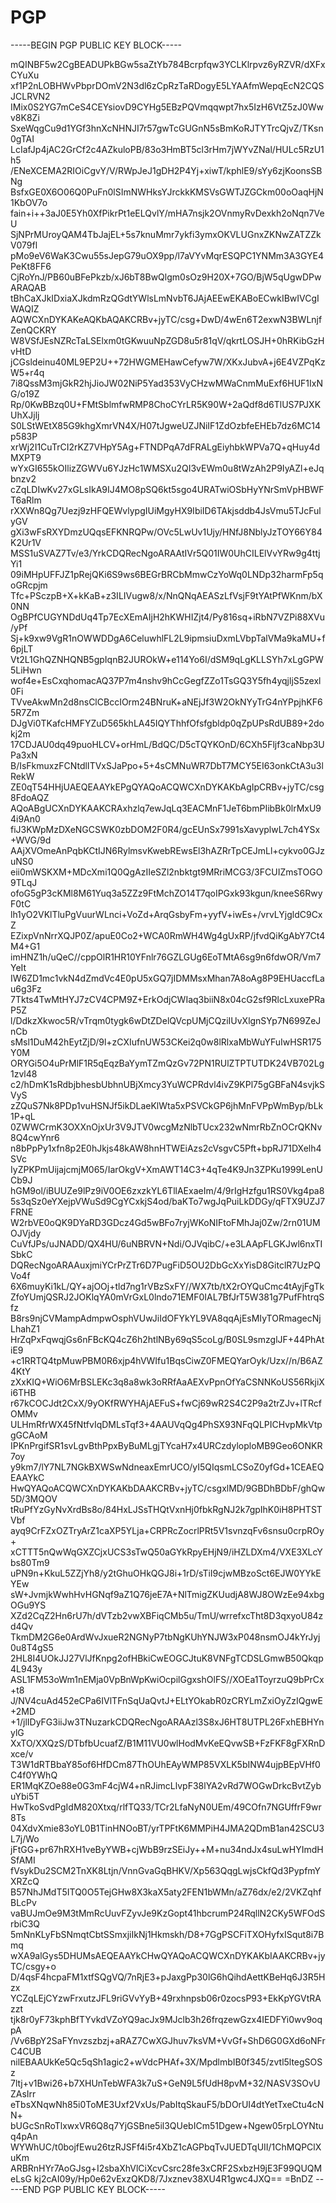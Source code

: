 # PGP

-----BEGIN PGP PUBLIC KEY BLOCK-----

mQINBF5w2CgBEADUPkBGw5saZtYb784Bcrpfqw3YCLKlrpvz6yRZVR/dXFxCYuXu
xf1P2nLOBHWvPbprDOmV2N3dl6zCpRzTaRDogyE5LYAAfmWepqEcN2CQSJCLRVN2
IMix0S2YG7mCeS4CEYsiovD9CYHg5EBzPQVmqqwpt7hx5IzH6VtZ5zJ0Wwv8K8Zi
SxeWqgCu9d1YGf3hnXcNHNJI7r57gwTcGUGnN5sBmKoRJTYTrcQjvZ/TKsn0gTAI
LcIafJp4jAC2GrCf2c4AZkuloPB/83o3HmBT5cl3rHm7jWYvZNal/HULc5RzU1h5
/ENeXCEMA2RIOiCgvY/V/RWpJeJ1gDH2P4Yj+xiwT/kphlE9/sYy6zjKoonsSBNg
BsfxGE0X6O06Q0PuFn0lSImNWHksYJrckkKMSVsGWTJZGCkm00oOaqHjN1KbOV7o
fain+i++3aJ0E5Yh0XfPikrPt1eELQvlY/mHA7nsjk2OVnmyRvDexkh2oNqn7VeU
SjNPrMUroyQAM4TbJajEL+5s7knuMmr7ykfi3ymxOKVLUGnxZKNwZATZZkV079fl
pMo9eV6WaK3Cwu55sJepG79uOX9pp/l7aVYvMqrESQPC1YNMm3A3GYE4PeKt8FF6
CjRoYnJ/PB60uBFePkzb/xJ6bT8BwQlgm0sOz9H20X+7GO/BjW5qUgwDPwARAQAB
tBhCaXJkIDxiaXJkdmRzQGdtYWlsLmNvbT6JAjAEEwEKABoECwkIBwIVCgIWAQIZ
AQWCXnDYKAKeAQKbAQAKCRBv+jyTC/csg+DwD/4wEn6T2exwN3BWLnjfZenQCKRY
W8VSfJEsNZRcTaLSElxm0tGKwuuNpZGD8u5r81qV/qkrtLOSJH+0hRKibGzHvHtD
jCGsldeinu40ML9EP2U++72HWGMEHawCefyw7W/XKxJubvA+j6E4VZPqKzW5+r4q
7i8QssM3mjGkR2hjJioJW02NiP5Yad353VyCHzwMWaCnmMuExf6HUF1IxNG/o19Z
Rp/0KwBBzq0U+FMtSblmfwRMP8ChoCYrLR5K90W+2aQdf8d6TlUS7PJXKUhXJjlj
S0LStWEtX85G9khgXmrVN4X/H07tJgweUZJNiIF1ZdOzbfeEHEb7dz6MC14p583P
xrWj2I1CuTrCI2rKZ7VHpY5Ag+FTNDPqA7dFRALgEiyhbkWPVa7Q+qHuy4dMXPT9
wYxGI655kOIlizZGWVu6YJzHc1WMSXu2QI3vEWm0u8tWzAh2P9IyAZl+eJqbnzv2
cZqLDIwKv27xGLsIkA9IJ4MO8pSQ6kt5sgo4URATwiOSbHyYNrSmVpHBWFT6aRlm
rXXWn8Qg7Uezj9zHFQEWvlypgIUiMgyHX9IbiID6TAkjsddb4JsVmu5TJcFulyGV
gXi3wFsRXYDmzUQqsEFKNRQPw/OVc5LwUv1Ujy/HNfJ8NblyJzTOY66Y84K2Ur1V
MSS1uSVAZ7Tv/e3/YrkCDQRecNgoARAAtIVr5Q01IW0UhCILElVvYRw9g4ttjYi1
09iMHpUFFJZ1pRejQKi6S9ws6BEGrBRCbMmwCzYoWq0LNDp32harmFp5qoGRcpjm
Tfc+PSczpB+X+kKaB+z3ILIVugw8/x/NnQNqAEASzLfVsjF9tYAtPfWKnm/bX0NN
OgBPfCUGYNDdUq4Tp7EcXEmAIjH2hKWHIZjt4/Py816sq+iRbN7VZPi88XVu/yPf
Sj+k9xw9VgR1nOWWDDgA6CeluwhlFL2L9ipmsiuDxmLVbpTalVMa9kaMU+f6pjLT
Vt2L1GhQZNHQNB5gpIqnB2JUROkW+e114Yo6I/dSM9qLgKLLSYh7xLgGPW5LiHwn
wof4e+EsCxqhomacAQ37P7m4nshv9hCcGegfZZo1TsGQ3Y5fh4yqjljS5zexl0Fi
TVveAkwMn2d8nsClCBccIOrm24BNruK+aNEjJf3W2OkNYyTrG4nYPpjhKF65R7Zm
DJgVi0TKafcHMFYZuD565khLA45IQYThhfOfsfgbldp0qZpUPsRdUB89+2dokj2m
17CDJAU0dq49puoHLCV+orHmL/BdQC/D5cTQYKOnD/6CXh5Fljf3caNbp3UPa3xN
B/IsFkmuxzFCNtdlITVxSJaPpo+5+4sCMNuWR7DbT7MCY5EI63onkCtA3u3lRekW
ZE0qT54HHjUAEQEAAYkEPgQYAQoACQWCXnDYKAKbAgIpCRBv+jyTC/csg8FdoAQZ
AQoABgUCXnDYKAAKCRAxhzlq7ewJqLq3EACMnF1JeT6bmPIibBk0lrMxU94i9An0
fiJ3KWpMzDXeNGCSWK0zbDOM2F0R4/gcEUnSx7991sXavyplwL7ch4YSx+WVG/9d
AAjXVOmeAnPqbKCtIJN6RylmsvKwebREwsEl3hAZRrTpCEJmLl+cykvo0GJzuNS0
eii0mWSKXM+MDcXmi1Q0QgAzIIeSZl2nbktgt9MRriMCG3/3FCUIZmsTOGO9TLqJ
ofoG5gP3cKMl8M61Yuq3a5ZZz9FtMchZO14T7qoIPGxk93kgun/kneeS6RwyF0tC
lh1yO2VKlTluPgVuurWLnci+VoZd+ArqGsbyFm+yyfV+iwEs+/vrvLYjgldC9CxZ
EZixpVnNrrXQJP0Z/apuE0Co2+WCA0RmWH4Wg4gUxRP/jfvdQiKgAbY7Ct4M4+G1
imHNZ1h/uQeC//cppOlR1HR10YFnlr76GZLGUg6EoTMtA6sg9n6fdwOR/Vm7YeIt
IW6ZD1mc1vkN4dZmdVc4E0pU5xGQ7jIDMMsxMhan7A8oAg8P9EHUaccfLau6g3Fz
7Tkts4TwMtHYJ7zCV4CPM9Z+ErkOdjCWIaq3biiN8x04cG2sf9RlcLxuxePRaP5Z
l/DdkzXkwoc5R/vTrqm0tygk6wDtZDelQVcpUMjCQziIUvXlgnSYp7N699ZeJnCb
sMsl1DuM42hEytZjD/9l+zCXIufnUW53CKei2q0w8lRlxaMbWuYFuIwHSR175Y0M
ORYGi5O4uPrMlF1R5qEqzBaYymTZmQzGv72PN1RUlZTPTUTDK24VB702Lg1zvl48
c2/hDmK1sRdbjbhesbUbhnUBjXmcy3YuWCPRdvl4ivZ9KPl75gGBFaN4svjkSVyS
zZQuS7Nk8PDp1vuHSNJf5ikDLaeKlWta5xPSVCkGP6jhMnFVPpWmByp/bLk1P+qL
0ZWWCrmK3OXXnOjxUr3V9JTV0wcgMzNlbTUcx232wNmrRbZnOCrQKNv8Q4cwYnr6
n8bPpPy1xfn8p2E0hJkjs48kAW8hnHTWEiAzs2cVsgvC5Pft+bpRJ71DXelh4SVc
IyZPKPmUijajcmjM065/IarOkgV+XmAWT14C3+4qTe4K9Jn3ZPKu1999LenUCb9J
hGM9ol/iBUUZe9lPz9iV0OE6zxzkYL6TllAExaeIm/4/9rIgHzfgu1RS0Vkg4pa8
5s3qSz0eYXejpVWuSd9CgYCxkjS4od/baKTo7wgJqPuiLkDDGy/qFTX9UZJ7FRNE
W2rbVE0oQK9DYaRD3GDcz4Gd5wBFo7ryjWKoNIFtoFMhJaj0Zw/2rn01UMOJVjdy
CuVfJPs/uJNADD/QX4HU/6uNBRVN+Ndi/OJVqibC/+e3LAApFLGKJwl6nxTISbkC
DQRecNgoARAAuxjmiYCrPrZTr6D7PugFiD5OU2DbGcXxYisD8GitclR7UzPQVo4f
6X6muyKi1kL/QY+ajOOj+tld7ng1rVBzSxFY//WX7tb/tX2rOYQuCmc4tAyjFgTk
ZfoYUmjQSRJ2JOKlqYA0mVrGxL0lndo71EMF0IAL7BfJrT5W381g7PufFhtrqSfz
B8rs9njCVMampAdmpwOsphVUwJiIdOFYkYL9VA8qqAjEsMIyTORmagecNjLhahZ1
HrZqPxFqwqjGs6nFBcKQ4cZ6h2htlNBy69qS5coLg/B0SL9smzglJF+44PhAtiE9
+c1RRTQ4tpMuwPBM0R6xjp4hVWIfu1BqsCiwZ0FMEQYarOyk/Uzx//n/B6AZ4KtY
zXxKIQ+WiO6MrBSLEKc3q8a8wk3oRRfAaAEXvPpnOfYaCSNNKoUS56RkjiXi6THB
r67kCOCJdt2CxX/9yOKfRWYHAjAEFuS+fwCj69wR2S4C2P9a2trZJv+lTRcfOMMv
ULHmRfrWX45fNtfvIqDMLsTqf3+4AAUVqQg4PhSX93NFqQLPICHvpMkVtpgGCAoM
IPKnPrgifSR1svLgvBthPpxByBuMLgjTYcaH7x4URCzdyloploMB9Geo6ONKR7oy
y9km7/lY7NL7NGkBXWSwNdneaxEmrUCO/yI5QIqsmLCSoZ0yfGd+1CEAEQEAAYkC
HwQYAQoACQWCXnDYKAKbDAAKCRBv+jyTC/csgxlMD/9GBDhBDbF/ghQw5D/3MQOV
tRuPfYzGyNvXrdBs8o/84HxLJSsTHQtVxnHj0fbkRgNJ2k7gpIhK0iH8PHTSTVbf
ayq9CrFZxOZTryArZ1caXP5YLja+CRPRcZocrlPRt5V1svnzqFv6snsu0crpROy+
xCTTT5nQwWqGXZCjxUCS3sTwQ50aGYkRpyEHjN9/iHZLDXm4/VXE3XLcYbs80Tm9
uPN9n+KkuL5ZZjYh8/y2tGhuOHkQGJ8i+1rD/sTiI9cjwMBzoSct6EJW0YYkEYEw
sW+JvmjkWwhHvHGNqf9aZ1Q76jeE7A+NlTmigZKUudjA8WJ8OWzEe94xbgOGu9YS
XZd2CqZ2Hn6rU7h/dVTzb2vwXBFiqCMb5u/TmU/wrrefxcTht8D3qxyoU84zd4Qv
TkmDM2G6e0ArdWvJxueR2NGNyP7tbNgKUhYNJW3xP048nsmOJ4kYrJyj0u8T4gS5
2HL8I4UOkJJ27VlJfKnpg2ofHBkiCwEOGCJtuK8VNFgTCDSLGmwB50Qkqp4L943y
ASL1FM53oWm1nEMja0VpBnWpKwiOcpilGgxshOlFS//XOEa1ToyrzuQ9bPrCx+t8
J/NV4cuAd452eCPa6IVlTFnSqUaQvtJ+ELtYOkabR0zCRYLmZxiOyZzIQgwE+2MD
+1/jlIDyFG3iiJw3TNuzarkCDQRecNgoARAAzl3S8xJ6HT8UTPL26FxhEBHYnylG
XxTO/XXQzS/DTbfbUcuafZ/B1M11VU0wlHodMvKeEQvwSB+FzFKF8gFXRnDxce/v
T3W1dRTBbaY85of6HfDCm87ThOUhEAyWMP85VXLK5bINW4ujpBEpVHf0C4f0YWhQ
ER1MqKZOe88e0G3mF4cjW4+nRJimcLlvpF38lYA2vRd7WOGwDrkcBvtZybuYbi5T
HwTkoSvdPgIdM820Xtxq/rlfTQ33/TCr2LfaNyN0UEm/49COfn7NGUffrF9wr8Ts
04XdvXmie83oYL0B1TinHNOoBT/yrTPFtK6MMPiH4JMA2QDmB1an42SCU3L7j/Wo
jFtGG+pr67hRXH1veByYWB+cjWbB9rzSEiJy++M+nu34ndJx4suLwHYImdHSfAMI
fVsykDu2SCM2TnXK8Ltjn/VnnGvaGqBHKV/Xp563QqgLwjsCkfQd3PypfmYXRZcQ
B57NhJMdT5ITQ0O5TejGHw8X3kaX5aty2FEN1bWMn/aZ76dx/e2/2VKZqhfBLcPv
vaBUJmOe9M3tMmRcUuvFZyvJe9KzGopt41hbcrumP24RqllN2CKy5WFOdSrbiC3Q
5mNnKLyFbSNmqtCbtSSmxjiIkNj1Hkmskh/D8+7GgPSCFiTXOHyfxISqut8i7Bmq
wXA9alGys5DHUMsAEQEAAYkCHwQYAQoACQWCXnDYKAKbIAAKCRBv+jyTC/csgy+o
D/4qsF4hcpaFM1xtfSQgVQ/7nRjE3+pJaxgPp30lG6hQihdAettKBeHq6J3R5Hzx
YCZqLEjCYzwFrxutzJFL9riGVvYyB+49rxhnpsb06r0zocsP93+EkKpYGVtRAzzt
tjk8r0yF73kphBfTYvkdVZoYQ9acJx9MJclb3h26frqzewGzx4IEDFYi0wv9oqpA
/Vv6BpY2SaFYnvzszbzj+aRAZ7CwXGJhuv7ksVM+VvGf+ShD6G0GXd6oNFrC4CUB
nilEBAAUkKe5Qc5qSh1agic2+wVdcPHAf+3X/MpdlmbIB0f345/zvtl5ltegSOSz
7ltj+v1Bwi26+b7XHUnTebWFA3k7uS+GeN9L5fUdH8pvM+32/NASV3SOvUZAsIrr
eTbsXNqwNh85i0ToME3Uxf2VxUs/PabItqSkauF5/bDOrUI4dtYetTxeCtu4cNN+
bUGcSnRoTlxwxVR6Q8q7YjGSBne5il3QUebICm51Dgew+Ngew05rpLOYNtuq4pAn
WYWhUC/t0bojfEwu26tzRJSFf4i5r4XbZ1cAGPbqTvJUEDTqUII/1ChMQPClXuKm
ARBRnHYr7AoGJsg+I2sbaXhVlCiXcvCsrc28fe3xCRF2SxbzH9jE3F99QUQMeLsG
kj2cAI09y/Hp0e62vExzQKD8/7Jxznev38XU4R1gwc4JXQ==
=BnDZ
-----END PGP PUBLIC KEY BLOCK-----
